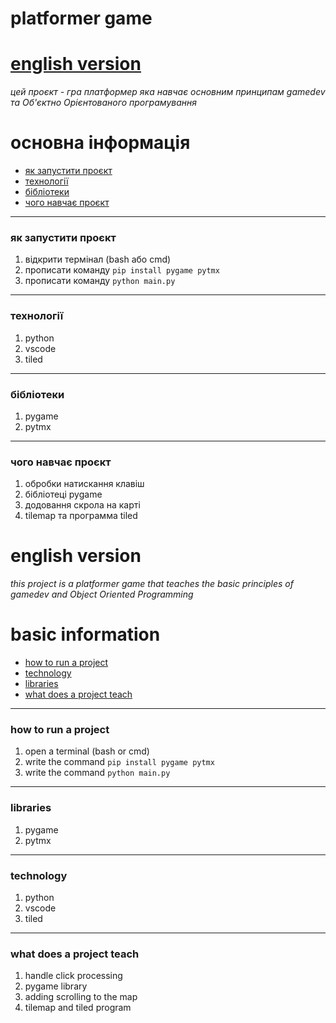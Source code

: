 # platformer game

# [english version](#english-version-1)

_цей проєкт - гра платформер яка навчає основним принципам gamedev та Об'єктно Орієнтованого програмування_

# основна інформація
- [як запустити проєкт](#як-запустити-проєкт)
- [технології](#технології)
- [бібліотеки](#бібліотеки)
- [чого навчає проєкт](#чого-навчає-проєкт)

___
### як запустити проєкт
1. відкрити термінал (bash або cmd)
2. прописати команду ```pip install pygame pytmx```
3. прописати команду ```python main.py```

___
### технології
1. python
2. vscode
3. tiled

___
### бібліотеки
1. pygame
2. pytmx

___
### чого навчає проєкт
1. обробки натискання клавіш
2. бібліотеці pygame
3. додовання скрола на карті
4. tilemap та программа tiled

# english version

_this project is a platformer game that teaches the basic principles of gamedev and Object Oriented Programming_

# basic information
- [how to run a project](#how-to-run-a-project)
- [technology](#technology)
- [libraries](#libraries)
- [what does a project teach](#what-does-a-project-teach)

___
### how to run a project
1. open a terminal (bash or cmd)
2. write the command ```pip install pygame pytmx```
3. write the command ```python main.py```

___
### libraries
1. pygame
2. pytmx

___
### technology
1. python
2. vscode
3. tiled

___
### what does a project teach
1. handle click processing
2. pygame library
3. adding scrolling to the map
4. tilemap and tiled program
